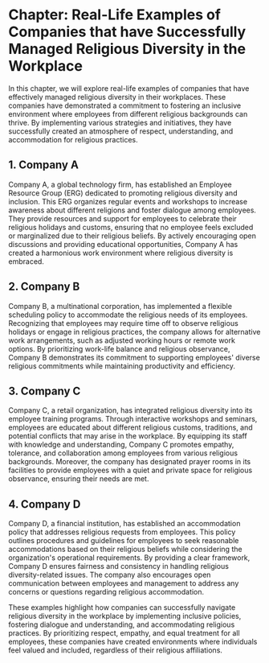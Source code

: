 Chapter: Real-Life Examples of Companies that have Successfully Managed Religious Diversity in the Workplace
============================================================================================================

In this chapter, we will explore real-life examples of companies that have effectively managed religious diversity in their workplaces. These companies have demonstrated a commitment to fostering an inclusive environment where employees from different religious backgrounds can thrive. By implementing various strategies and initiatives, they have successfully created an atmosphere of respect, understanding, and accommodation for religious practices.

1\. **Company A**
----------------

Company A, a global technology firm, has established an Employee Resource Group (ERG) dedicated to promoting religious diversity and inclusion. This ERG organizes regular events and workshops to increase awareness about different religions and foster dialogue among employees. They provide resources and support for employees to celebrate their religious holidays and customs, ensuring that no employee feels excluded or marginalized due to their religious beliefs. By actively encouraging open discussions and providing educational opportunities, Company A has created a harmonious work environment where religious diversity is embraced.

2\. **Company B**
----------------

Company B, a multinational corporation, has implemented a flexible scheduling policy to accommodate the religious needs of its employees. Recognizing that employees may require time off to observe religious holidays or engage in religious practices, the company allows for alternative work arrangements, such as adjusted working hours or remote work options. By prioritizing work-life balance and religious observance, Company B demonstrates its commitment to supporting employees' diverse religious commitments while maintaining productivity and efficiency.

3\. **Company C**
----------------

Company C, a retail organization, has integrated religious diversity into its employee training programs. Through interactive workshops and seminars, employees are educated about different religious customs, traditions, and potential conflicts that may arise in the workplace. By equipping its staff with knowledge and understanding, Company C promotes empathy, tolerance, and collaboration among employees from various religious backgrounds. Moreover, the company has designated prayer rooms in its facilities to provide employees with a quiet and private space for religious observance, ensuring their needs are met.

4\. **Company D**
----------------

Company D, a financial institution, has established an accommodation policy that addresses religious requests from employees. This policy outlines procedures and guidelines for employees to seek reasonable accommodations based on their religious beliefs while considering the organization's operational requirements. By providing a clear framework, Company D ensures fairness and consistency in handling religious diversity-related issues. The company also encourages open communication between employees and management to address any concerns or questions regarding religious accommodation.

These examples highlight how companies can successfully navigate religious diversity in the workplace by implementing inclusive policies, fostering dialogue and understanding, and accommodating religious practices. By prioritizing respect, empathy, and equal treatment for all employees, these companies have created environments where individuals feel valued and included, regardless of their religious affiliations.
